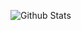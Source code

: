 ![Github Stats](https://github-readme-stats.vercel.app/api?username=ryunnn&show_icons=true&title_color=fff&icon_color=79ff97&text_color=9f9f9f&bg_color=151515)
